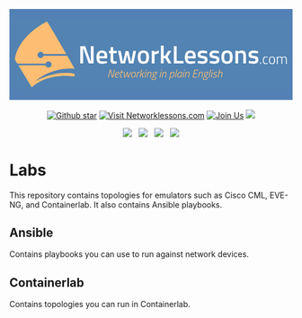 <p align="center">
  <a href="https://networklessons.com">
    <img src="https://github.com/networklessons/labs/blob/main/github-banner-nwl.png"  alt="Networking in plain English." />
  </a>
</p>
<div align="center">
  <!-- GitHub Stars Badge -->
  <a href="https://github.com/networklessons/labs/stargazers"><img src="https://img.shields.io/github/stars/networklessons/labs?color=4BB797&logo=github" alt="Github star" /></a>
  <!-- Website Badge -->
  <a href="https://networklessons.com"><img src="https://img.shields.io/badge/Website-networklessons.com-5381B5" alt="Visit Networklessons.com" /></a>
  <!-- Join Now Badge -->
  <a href="https://networklessons.com/sign-up"><img src="https://img.shields.io/badge/Community-Join%20Now-FFC369?logo=community" alt="Join Us" /></a>
  <a href="https://forum.networklessons.com/" alt="Discourse"><img src="https://img.shields.io/badge/discourse-browse_forum-red.svg?color=FFC369&logo=discourse" /></a>
</div>
<p align="center">
    <a href="https://www.youtube.com/c/networklessons/" alt="YouTube"><img src="https://img.shields.io/badge/youtube-watch_videos-red.svg?color=4BB797&logo=youtube" /></a> &nbsp;
    <a href="https://www.linkedin.com/company/networklessons" alt="LinkedIn"><img src="https://img.shields.io/badge/linkedin-connect-blue.svg?color=4BB797&logo=linkedin" /></a> &nbsp;
    <a href="https://facebook.com/networklessons" alt="Facebook"><img src="https://img.shields.io/badge/facebook-like-blue.svg?color=4BB797&logo=facebook" /></a> &nbsp;
    <a href="https://x.com/networklessons" alt="X"><img src="https://img.shields.io/badge/X-follow-black.svg?color=4BB797&logo=x" /></a>
</p>




# Labs

This repository contains topologies for emulators such as Cisco CML, EVE-NG, and Containerlab. It also contains Ansible playbooks.

## Ansible

Contains playbooks you can use to run against network devices.

## Containerlab

Contains topologies you can run in Containerlab.
